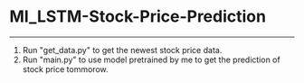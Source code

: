 # MI_LSTM-Stock-Price-Prediction
---
1. Run "get_data.py" to get the newest stock price data.
2. Run "main.py" to use model pretrained by me to get the prediction of stock price tommorow.
